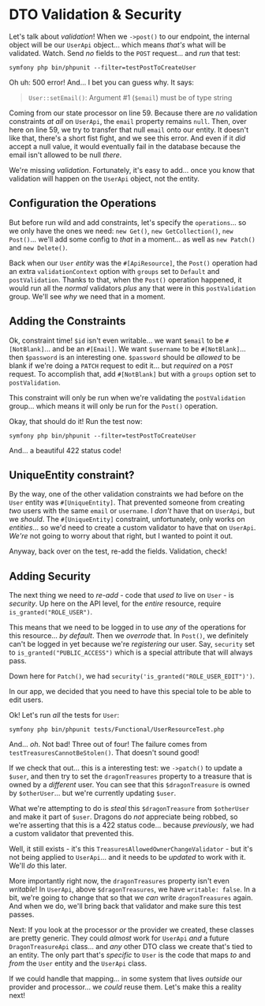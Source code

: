 # DTO Validation & Security

Let's talk about *validation*! When we `->post()` to our endpoint, the internal
object will be our `UserApi` object... which means *that's* what will be validated.
Watch. Send *no* fields to the `POST` request... and *run* that test:

```terminal-silent
symfony php bin/phpunit --filter=testPostToCreateUser
```

Oh uh: 500 error! And... I bet you can guess why. It says:

> `User::setEmail()`: Argument #1 (`$email`) must be of type string

Coming from our state processor on line 59. Because there are *no* validation
constraints *at all* on `UserApi`, the `email` property remains `null`. Then,
over here on line 59, we try to transfer that null `email` onto our entity. It
doesn't like that, there's a short fist fight, and we see this error. And even
if it *did* accept a null value, it would eventually fail in the database
because the email isn't allowed to be null *there*.

We're missing *validation*. Fortunately, it's easy to add... once you know
that validation will happen on the `UserApi` object, not the entity.

## Configuration the Operations

But before run wild and add constraints, let's specify the `operations`... so we
only have the ones we need: `new Get()`, `new GetCollection()`, `new Post()`... we'll
add some config to *that* in a moment... as well as `new Patch()` and `new Delete()`.

Back when our `User` *entity* was the `#[ApiResource]`, the `Post()` operation had
an extra `validationContext` option with `groups` set to `Default` and
`postValidation`. Thanks to that, when the `Post()` operation happened, it
would run all the *normal* validators *plus* any that were in this
`postValidation` group. We'll see *why* we need that in a moment.

## Adding the Constraints

Ok, constraint time! `$id` isn't even writable... we want `$email` to
be `#[NotBlank]`... and be an `#[Email]`. We want `$username` to be `#[NotBlank]`...
then `$password` is an interesting one. `$password` should be *allowed* to be blank
if we're doing a `PATCH` request to edit it... but *required* on a `POST` request.
To accomplish that, add `#[NotBlank]` but with a `groups` option set to
`postValidation`.

This constraint will only be run when we're validating the `postValidation` group...
which means it will only be run for the `Post()` operation.

Okay, that should do it! Run the test now:

```terminal-silent
symfony php bin/phpunit --filter=testPostToCreateUser
```

And... a beautiful 422 status code!

## UniqueEntity constraint?

By the way, one of the other validation constraints we had before on the `User`
entity was `#[UniqueEntity]`. That prevented someone from creating *two* users
with the same `email` or `username`. I *don't* have that on `UserApi`, but we
*should*. The `#[UniqueEntity]` constraint, unfortunately, only works on *entities*...
so we'd need to create a custom validator to have that on `UserApi`. *We're* not
going to worry about that right, but I wanted to point it out.

Anyway, back over on the test, re-add the fields. Validation, check!

## Adding Security

The next thing we need to *re-add* - code that *used to* live on `User` - is
*security*. Up here on the API level, for the *entire* resource,
require `is_granted("ROLE_USER")`.

This means that we need to be logged in to use *any* of the operations for this
resource... *by default*. Then we *overrode* that. In `Post()`, we definitely
can't be logged in yet because we're *registering* our user. Say,
`security` set to `is_granted("PUBLIC_ACCESS")` which is a special attribute that
will always pass.

Down here for `Patch()`, we had `security('is_granted("ROLE_USER_EDIT")')`.

In our app, we decided that you need to have this special tole to be able to
edit users.

Ok! Let's run *all* the tests for `User`:

```terminal
symfony php bin/phpunit tests/Functional/UserResourceTest.php
```

And... *oh*. Not bad! Three out of four! The failure comes from
`testTreasuresCannotBeStolen()`. That doesn't sound good!

If we check that out... this is a interesting test: we `->patch()` to
update a `$user`, and then try to set the `dragonTreasures` property to a treasure
that is owned by a *different* user. You can see that this `$dragonTreasure` is owned
by `$otherUser`... but we're currently updating `$user`.

What we're attempting to do is *steal* this `$dragonTreasure` from `$otherUser` and
make it part of `$user`. Dragons do *not* appreciate being robbed, so we're
asserting that this is a 422 status code... because *previously*, we had a
custom validator that prevented this.

Well, it still exists - it's this `TreasuresAllowedOwnerChangeValidator` - but
it's not being applied to `UserApi`... and it needs to be *updated* to work with
it. We'll *do* this later.

More importantly right now, the `dragonTreasures` property isn't even *writable*!
In `UserApi`, above `$dragonTreasures`, we have `writable: false`. In a bit, we're
going to change that so that we *can* write `dragonTreasures` again. And when we
do, we'll bring back that validator and make sure this test passes.

Next: If you look at the processor *or* the provider we created, these classes are
pretty generic. They could *almost* work for `UserApi` *and* a future
`DragonTreasureApi` class... and *any* other DTO class we create that's tied to
an entity. The only part that's *specific* to `User` is the code that maps *to*
and *from* the `User` entity and the `UserApi` class.

If we could handle that mapping... in some system that lives *outside* our
provider and processor... we *could* reuse them. Let's make this a reality
next!
